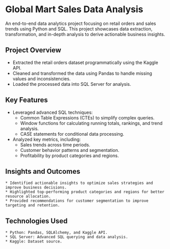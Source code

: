 # Global Mart Sales Data Analysis

An end-to-end data analytics project focusing on retail orders and sales trends using Python and SQL. This project showcases data extraction, transformation, and in-depth analysis to derive actionable business insights.

## Project Overview

* Extracted the retail orders dataset programmatically using the Kaggle API.
* Cleaned and transformed the data using Pandas to handle missing values and inconsistencies.
* Loaded the processed data into SQL Server for analysis.

## Key Features

* Leveraged advanced SQL techniques:
    * Common Table Expressions (CTEs) to simplify complex queries.
    * Window functions for calculating running totals, rankings, and trend analysis.
    * CASE statements for conditional data processing.
 * Analyzed key metrics, including:
    * Sales trends across time periods.
    * Customer behavior patterns and segmentation.
    * Profitability by product categories and regions.

## Insights and Outcomes

    * Identified actionable insights to optimize sales strategies and improve business decisions.
    * Highlighted top-performing product categories and regions for better resource allocation.
    * Provided recommendations for customer segmentation to improve targeting and retention.
## Technologies Used

    * Python: Pandas, SQLAlchemy, and Kaggle API.
    * SQL Server: Advanced SQL querying and data analysis.
    * Kaggle: Dataset source.

